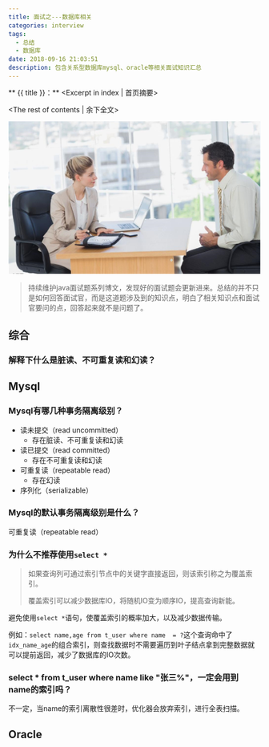 ```yaml
---
title: 面试之---数据库相关
categories: interview
tags: 
  - 总结
  - 数据库
date: 2018-09-16 21:03:51
description: 包含关系型数据库mysql、oracle等相关面试知识汇总
---
```


** {{ title }}：** <Excerpt in index | 首页摘要>

<!-- more -->
<The rest of contents | 余下全文>

![](interview-db/interview.png)

> 持续维护java面试题系列博文，发现好的面试题会更新进来。总结的并不只是如何回答面试官，而是这道题涉及到的知识点，明白了相关知识点和面试官要问的点，回答起来就不是问题了。

## 综合

### 解释下什么是脏读、不可重复读和幻读？

## Mysql

### Mysql有哪几种事务隔离级别？

- 读未提交（read uncommitted）
  - 存在脏读、不可重复读和幻读
- 读已提交（read committed）
  - 存在不可重复读和幻读
- 可重复读（repeatable read）
  - 存在幻读
- 序列化（serializable）

### Mysql的默认事务隔离级别是什么？

可重复读（repeatable read）

### 为什么不推荐使用`select *`

> 如果查询列可通过索引节点中的关键字直接返回，则该索引称之为覆盖索引。
>
> 覆盖索引可以减少数据库IO，将随机IO变为顺序IO，提高查询新能。

避免使用`select *`语句，使覆盖索引的概率加大，以及减少数据传输。 

例如：`select name,age from t_user where name  = ?`这个查询命中了`idx_name_age`的组合索引，则查找数据时不需要遍历到叶子结点拿到完整数据就可以提前返回，减少了数据库的IO次数。

### select * from t_user where name like "张三%"，一定会用到name的索引吗？

不一定，当name的索引离散性很差时，优化器会放弃索引，进行全表扫描。



## Oracle